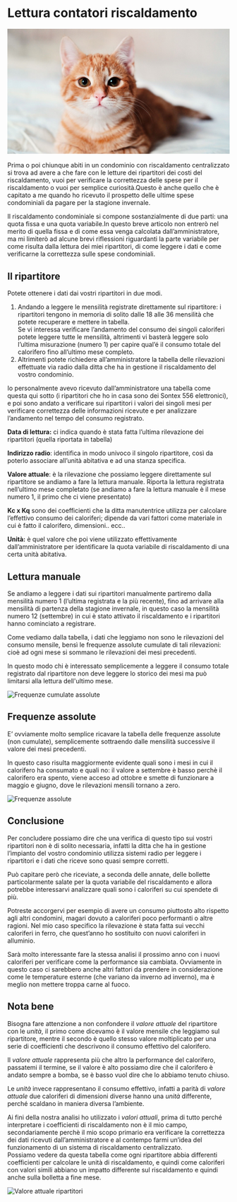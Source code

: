 # Lettura contatori riscaldamento
![Meow](cat.jpg)

Prima o poi chiunque abiti in un condominio con riscaldamento centralizzato si trova ad avere a che fare con le letture dei ripartitori dei costi del riscaldamento, vuoi per verificare la correttezza delle spese per il riscaldamento o vuoi per semplice curiosità.Questo è anche quello che è capitato a me quando ho ricevuto il prospetto delle ultime spese condominiali da pagare per la stagione invernale.  

Il riscaldamento condominiale si compone sostanzialmente di due parti: una quota fissa e una quota variabile.In questo breve articolo non entrerò nel merito di quella fissa e di come essa venga calcolata dall’amministratore, ma mi limiterò ad alcune brevi riflessioni riguardanti la parte variabile per come risulta dalla lettura dei miei ripartitori, di come leggere i dati e come verificarne la correttezza sulle spese condominiali.

## Il ripartitore
Potete ottenere i dati dai vostri ripartitori in due modi.

1.  Andando a leggere le mensilità registrate direttamente sul ripartitore: i ripartitori tengono in memoria di solito dalle 18 alle 36 mensilità che potete recuperare e mettere in tabella.  
Se vi interessa verificare l’andamento del consumo dei singoli caloriferi potete leggere tutte le mensilità, altrimenti vi basterà leggere solo l’ultima misurazione (numero 1) per capire qual’é il consumo totale del calorifero fino all’ultimo mese completo.
2.  Altrimenti potete richiedere all’amministratore la tabella delle rilevazioni effettuate via radio dalla ditta che ha in gestione il riscaldamento del vostro condominio.  

Io personalmente avevo ricevuto dall’amministratore una tabella come questa qui sotto (i ripartitori che ho in casa sono dei Sontex 556 elettronici), e poi sono andato a verificare sui ripartitori i valori dei singoli mesi per verificare correttezza delle informazioni ricevute e per analizzare l’andamento nel tempo del consumo registrato.

**Data di lettura:** ci indica quando è stata fatta l’ultima rilevazione dei ripartitori (quella riportata in tabella) 

**Indirizzo radio**: identifica in modo univoco il singolo ripartitore, così da poterlo associare all’unità abitativa e ad una stanza specifica.  

**Valore attuale**: è la rilevazione che possiamo leggere direttamente sul ripartitore se andiamo a fare la lettura manuale. Riporta la lettura registrata nell’ultimo mese completato (se andiamo a fare la lettura manuale è il mese numero 1, il primo che ci viene presentato)

**Kc x Kq** sono dei coefficienti che la ditta manutentrice utilizza per calcolare l’effettivo consumo dei caloriferi; dipende da vari fattori come materiale in cui è fatto il calorifero, dimensioni.. ecc..

**Unità:** è quel valore che poi viene utilizzato effettivamente dall’amministratore per identificare la quota variabile di riscaldamento di una certa unità abitativa.

## Lettura manuale
Se andiamo a leggere i dati sui ripartitori manualmente partiremo dalla mensilità numero 1 (l’ultima registrata e la più recente), fino ad arrivare alla mensilità di partenza della stagione invernale, in questo caso la mensilità numero 12 (settembre) in cui è stato attivato il riscaldamento e i ripartitori hanno cominciato a registrare.

Come vediamo dalla tabella, i dati che leggiamo non sono le rilevazioni del consumo mensile, bensì le frequenze assolute cumulate di tali rilevazioni: cioè ad ogni mese si sommano le rilevazioni dei mesi precedenti.

In questo modo chi è interessato semplicemente a leggere il consumo totale registrato dal ripartitore non deve leggere lo storico dei mesi ma può limitarsi alla lettura dell'ultimo mese.

![Frequenze cumulate assolute](Consumo_unità_ripartitori_appartamento_(frequenze_cumulate_assolute).svg)

## Frequenze assolute
E’ ovviamente molto semplice ricavare la tabella delle frequenze assolute (non cumulate), semplicemente sottraendo dalle mensilità successive il valore dei mesi precedenti.

In questo caso risulta maggiormente evidente quali sono i mesi in cui il calorifero ha consumato e quali no: il valore a settembre è basso perchè il calorifero era spento, viene acceso ad ottobre e smette di funzionare a maggio e giugno, dove le rilevazioni mensili tornano a zero.

![Frequenze assolute](Consumo_unità_ripartitori_appartamento_(frequenze_assolute).svg)

## Conclusione
Per concludere possiamo dire che una verifica di questo tipo sui vostri ripartitori non è di solito necessaria, infatti la ditta che ha in gestione l’impianto del vostro condominio utilizza sistemi radio per leggere i ripartitori e i dati che riceve sono quasi sempre corretti.

Può capitare però che riceviate, a seconda delle annate, delle bollette particolarmente salate per la quota variabile del riscaldamento e allora potrebbe interessarvi analizzare quali sono i caloriferi su cui spendete di più.

Potreste accorgervi per esempio di avere un consumo piuttosto alto rispetto agli altri condomini, magari dovuto a caloriferi poco performanti o altre ragioni. Nel mio caso specifico la rilevazione è stata fatta sui vecchi caloriferi in ferro, che quest’anno ho sostituito con nuovi caloriferi in alluminio.

Sarà molto interessante fare la stessa analisi il prossimo anno con i nuovi caloriferi per verificare come la performance sia cambiata. Ovviamente in questo caso ci sarebbero anche altri fattori da prendere in considerazione come le temperature esterne (che variano da inverno ad inverno), ma è meglio non mettere troppa carne al fuoco.

## Nota bene
Bisogna fare attenzione a non confondere il _valore attuale_ del ripartitore con le _unità_, il primo come dicevamo è il valore mensile che leggiamo sul ripartitore, mentre il secondo è quello stesso valore moltiplicato per una serie di coefficienti che descrivono il consumo effettivo del calorifero.

Il _valore attuale_ rappresenta più che altro la performance del calorifero, passatemi il termine, se il valore è alto possiamo dire che il calorifero è andato sempre a bomba, se è basso vuol dire che lo abbiamo tenuto chiuso.

Le _unità_ invece rappresentano il consumo effettivo, infatti a parità di _valore attuale_ due caloriferi di dimensioni diverse hanno una _unità_ differente, perché scaldano in maniera diversa l’ambiente.  

Ai fini della nostra analisi ho utilizzato i _valori attuali_, prima di tutto perché interpretare i coefficienti di riscaldamento non è il mio campo, secondariamente perchè il mio scopo primario era verificare la correttezza dei dati ricevuti dall’amministratore e al contempo farmi un’idea del funzionamento di un sistema di riscaldamento centralizzato.  
Possiamo vedere da questa tabella come ogni ripartitore abbia differenti coefficienti per calcolare le unità di riscaldamento, e quindi come caloriferi con valori simili abbiano un impatto differente sul riscaldamento e quindi anche sulla bolletta a fine mese.

![Valore attuale ripartitori](Unità_valore_attuale_ripartitori.svg)